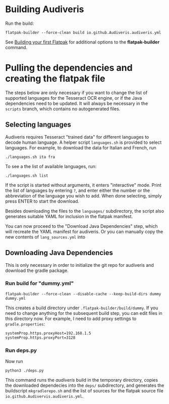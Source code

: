# Building Audiveris

Run the build:

    flatpak-builder --force-clean build io.github.Audiveris.audiveris.yml

See [Building your first Flatpak](https://docs.flatpak.org/en/latest/first-build.html)
for additional options to the **flatpak-builder** command.

# Pulling the dependencies and creating the flatpak file

The steps below are only necessary if you want to change the list
of supported languages for the Tesseract OCR engine, or if the Java
dependencies need to be updated. It will always be necessary in the `scripts`
branch, which contains no autogenerated files.

## Selecting languages

Audiveris requires Tesseract "trained data" for different languages to
decode human language. A helper script `languages.sh` is provided to select
languages. For example, to download the data for Italian and French, run

	./languages.sh ita fra

To see a the list of available languages, run:

	./languages.sh list

If the script is started without arguments, it enters "interactive" mode.
Print the list of languages by entering `?`, and enter either the number
or the abbreviation of the language you wish to add. When done selecting,
simply press ENTER to start the download.

Besides downloading the files to the `languages/` subdirectory, the script
also generates suitable YAML for inclusion in the flatpak manifest.

You can now proceed to the "Download Java Dependencies" step, which will
recreate the YAML manifest for audiveris. Or you can manually copy the new
contents of `lang_sources.yml` into

## Downloading Java Dependencies

This is only necessary in order to initialize the git repo for audiveris
and download the gradle package.

### Run build for "dummy.yml"

    flatpak-builder --force-clean --disable-cache --keep-build-dirs dummy dummy.yml

This creates a build directory under `.flatpak-builder/build/dummy`.
If you need to change anything for the subsequent build step, you can
edit files in this directory now. For example, I need to add proxy settings
to `gradle.properties`:

	systemProp.https.proxyHost=192.168.1.5
	systemProp.https.proxyPort=3128

### Run deps.py

Now run

    python3 ./deps.py

This command runs the *audiveris* build in the temporary directory,
copies the downloaded dependecies into the `deps/` subdirectory,
and generates the buildscript `mkgradlerepo.sh` and the list of sources
for the flatpak source file `io.github.Audivervis.audiveris.yml`.
